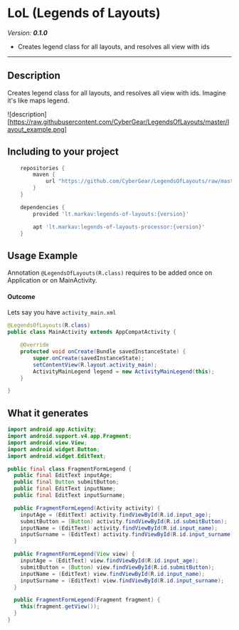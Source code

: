 # LoL (Legends of Layouts)

*Version:* ***0.1.0***

 - Creates legend class for all layouts, and resolves all view with ids

---

## Description

Creates legend class for all layouts, and resolves all view with ids. Imagine it's like maps legend.

![description][https://raw.githubusercontent.com/CyberGear/LegendsOfLayouts/master/layout_example.png]

## Including to your project

```Groovy
    repositories {
        maven {
            url "https://github.com/CyberGear/LegendsOfLayouts/raw/master/repo/"
        }
    }
```

```Groovy
    dependencies {
        provided 'lt.markav:legends-of-layouts:{version}'

        apt 'lt.markav:legends-of-layouts-processor:{version}'
    }
```

## Usage Example

Annotation `@LegendsOfLayouts(R.class)` requires to be added once on Application or on MainActivity.

#### Outcome
Lets say you have `activity_main.xml`

```Java
@LegendsOfLayouts(R.class)
public class MainActivity extends AppCompatActivity {

    @Override
    protected void onCreate(Bundle savedInstanceState) {
        super.onCreate(savedInstanceState);
        setContentView(R.layout.activity_main);
        ActivityMainLegend legend = new ActivityMainLegend(this);
    }

}
```

## What it generates

```Java
import android.app.Activity;
import android.support.v4.app.Fragment;
import android.view.View;
import android.widget.Button;
import android.widget.EditText;

public final class FragmentFormLegend {
  public final EditText inputAge;
  public final Button submitButton;
  public final EditText inputName;
  public final EditText inputSurname;

  public FragmentFormLegend(Activity activity) {
    inputAge = (EditText) activity.findViewById(R.id.input_age);
    submitButton = (Button) activity.findViewById(R.id.submitButton);
    inputName = (EditText) activity.findViewById(R.id.input_name);
    inputSurname = (EditText) activity.findViewById(R.id.input_surname);
  }

  public FragmentFormLegend(View view) {
    inputAge = (EditText) view.findViewById(R.id.input_age);
    submitButton = (Button) view.findViewById(R.id.submitButton);
    inputName = (EditText) view.findViewById(R.id.input_name);
    inputSurname = (EditText) view.findViewById(R.id.input_surname);
  }

  public FragmentFormLegend(Fragment fragment) {
    this(fragment.getView());
  }
}
```
